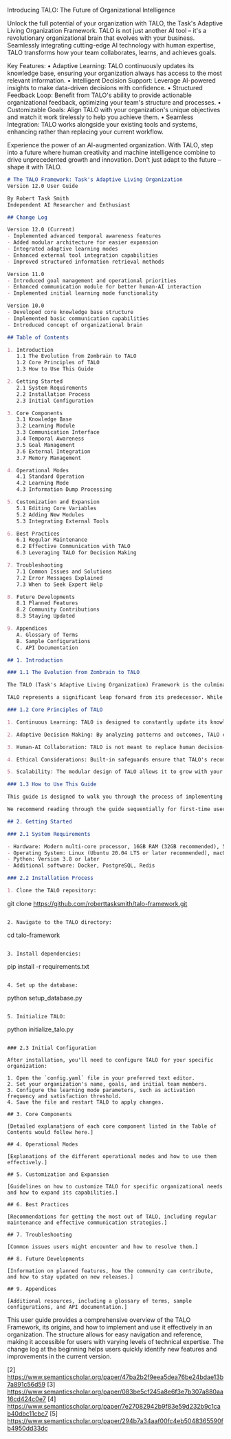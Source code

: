 Introducing TALO: The Future of Organizational Intelligence

Unlock the full potential of your organization with TALO, the Task's Adaptive Living Organization Framework. TALO is not just another AI tool – it's a revolutionary organizational brain that evolves with your business. Seamlessly integrating cutting-edge AI technology with human expertise, TALO transforms how your team collaborates, learns, and achieves goals.

Key Features:
• Adaptive Learning: TALO continuously updates its knowledge base, ensuring your organization always has access to the most relevant information.
• Intelligent Decision Support: Leverage AI-powered insights to make data-driven decisions with confidence.
• Structured Feedback Loop: Benefit from TALO's ability to provide actionable organizational feedback, optimizing your team's structure and processes.
• Customizable Goals: Align TALO with your organization's unique objectives and watch it work tirelessly to help you achieve them.
• Seamless Integration: TALO works alongside your existing tools and systems, enhancing rather than replacing your current workflow.

Experience the power of an AI-augmented organization. With TALO, step into a future where human creativity and machine intelligence combine to drive unprecedented growth and innovation. Don't just adapt to the future – shape it with TALO.



```markdown
# The TALO Framework: Task's Adaptive Living Organization
Version 12.0 User Guide

By Robert Task Smith
Independent AI Researcher and Enthusiast

## Change Log

Version 12.0 (Current)
- Implemented advanced temporal awareness features
- Added modular architecture for easier expansion
- Integrated adaptive learning modes
- Enhanced external tool integration capabilities
- Improved structured information retrieval methods

Version 11.0
- Introduced goal management and operational priorities
- Enhanced communication module for better human-AI interaction
- Implemented initial learning mode functionality

Version 10.0
- Developed core knowledge base structure
- Implemented basic communication capabilities
- Introduced concept of organizational brain

## Table of Contents

1. Introduction
   1.1 The Evolution from Zombrain to TALO
   1.2 Core Principles of TALO
   1.3 How to Use This Guide

2. Getting Started
   2.1 System Requirements
   2.2 Installation Process
   2.3 Initial Configuration

3. Core Components
   3.1 Knowledge Base
   3.2 Learning Module
   3.3 Communication Interface
   3.4 Temporal Awareness
   3.5 Goal Management
   3.6 External Integration
   3.7 Memory Management

4. Operational Modes
   4.1 Standard Operation
   4.2 Learning Mode
   4.3 Information Dump Processing

5. Customization and Expansion
   5.1 Editing Core Variables
   5.2 Adding New Modules
   5.3 Integrating External Tools

6. Best Practices
   6.1 Regular Maintenance
   6.2 Effective Communication with TALO
   6.3 Leveraging TALO for Decision Making

7. Troubleshooting
   7.1 Common Issues and Solutions
   7.2 Error Messages Explained
   7.3 When to Seek Expert Help

8. Future Developments
   8.1 Planned Features
   8.2 Community Contributions
   8.3 Staying Updated

9. Appendices
   A. Glossary of Terms
   B. Sample Configurations
   C. API Documentation

## 1. Introduction

### 1.1 The Evolution from Zombrain to TALO

The TALO (Task's Adaptive Living Organization) Framework is the culmination of years of research and development in the field of AI-assisted organizational management. Its roots can be traced back to the Zombrain system, an AI companion designed for a realistic zombie survival game. The success of Zombrain in managing virtual organizations led to the realization that similar principles could be applied to real-world organizations.

TALO represents a significant leap forward from its predecessor. While Zombrain was focused on survival and resource management in a simulated environment, TALO is designed to be a comprehensive organizational brain capable of adapting to the complex needs of modern businesses and institutions.

### 1.2 Core Principles of TALO

1. Continuous Learning: TALO is designed to constantly update its knowledge base, ensuring that the organization always has access to the most current and relevant information.

2. Adaptive Decision Making: By analyzing patterns and outcomes, TALO can adjust its decision-making processes to better serve the organization's goals.

3. Human-AI Collaboration: TALO is not meant to replace human decision-makers but to augment their capabilities, providing insights and suggestions based on vast amounts of data.

4. Ethical Considerations: Built-in safeguards ensure that TALO's recommendations align with ethical standards and the organization's values.

5. Scalability: The modular design of TALO allows it to grow with your organization, from small startups to large enterprises.

### 1.3 How to Use This Guide

This guide is designed to walk you through the process of implementing and utilizing TALO in your organization. Whether you're a small business owner, a corporate executive, or an independent researcher, you'll find valuable information on how to leverage TALO to enhance your organizational processes.

We recommend reading through the guide sequentially for first-time users. For those familiar with earlier versions of TALO, you may want to focus on the sections covering new features and best practices.

## 2. Getting Started

### 2.1 System Requirements

- Hardware: Modern multi-core processor, 16GB RAM (32GB recommended), 500GB SSD
- Operating System: Linux (Ubuntu 20.04 LTS or later recommended), macOS 11 or later, Windows 10 or later
- Python: Version 3.8 or later
- Additional software: Docker, PostgreSQL, Redis

### 2.2 Installation Process

1. Clone the TALO repository:
   ```
   git clone https://github.com/roberttasksmith/talo-framework.git
   ```

2. Navigate to the TALO directory:
   ```
   cd talo-framework
   ```

3. Install dependencies:
   ```
   pip install -r requirements.txt
   ```

4. Set up the database:
   ```
   python setup_database.py
   ```

5. Initialize TALO:
   ```
   python initialize_talo.py
   ```

### 2.3 Initial Configuration

After installation, you'll need to configure TALO for your specific organization:

1. Open the `config.yaml` file in your preferred text editor.
2. Set your organization's name, goals, and initial team members.
3. Configure the learning mode parameters, such as activation frequency and satisfaction threshold.
4. Save the file and restart TALO to apply changes.

## 3. Core Components

[Detailed explanations of each core component listed in the Table of Contents would follow here.]

## 4. Operational Modes

[Explanations of the different operational modes and how to use them effectively.]

## 5. Customization and Expansion

[Guidelines on how to customize TALO for specific organizational needs and how to expand its capabilities.]

## 6. Best Practices

[Recommendations for getting the most out of TALO, including regular maintenance and effective communication strategies.]

## 7. Troubleshooting

[Common issues users might encounter and how to resolve them.]

## 8. Future Developments

[Information on planned features, how the community can contribute, and how to stay updated on new releases.]

## 9. Appendices

[Additional resources, including a glossary of terms, sample configurations, and API documentation.]
```

This user guide provides a comprehensive overview of the TALO Framework, its origins, and how to implement and use it effectively in an organization. The structure allows for easy navigation and reference, making it accessible for users with varying levels of technical expertise. The change log at the beginning helps users quickly identify new features and improvements in the current version.


[2] https://www.semanticscholar.org/paper/47ba2b2f9eea5dea76be24bdae13b7a891c56d59
[3] https://www.semanticscholar.org/paper/083be5cf245a8e6f3e7b307a880aa16cd424c0e7
[4] https://www.semanticscholar.org/paper/7e27082942b9f83e59d232b9c1cab40dbc11cbc7
[5] https://www.semanticscholar.org/paper/294b7a34aaf00fc4eb5048365590fb4950dd33dc
